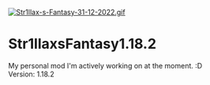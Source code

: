 
[![Str1llax-s-Fantasy-31-12-2022.gif](https://i.postimg.cc/pdKqhbr3/Str1llax-s-Fantasy-31-12-2022.gif)](https://postimg.cc/cK4Q2zQc)
# Str1llaxsFantasy1.18.2
My personal mod I'm actively working on at the moment. :D <br>
Version: 1.18.2
